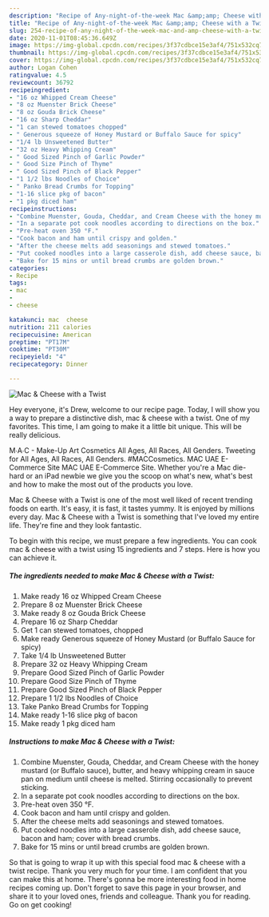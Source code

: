 ```yaml
---
description: "Recipe of Any-night-of-the-week Mac &amp;amp; Cheese with a Twist"
title: "Recipe of Any-night-of-the-week Mac &amp;amp; Cheese with a Twist"
slug: 254-recipe-of-any-night-of-the-week-mac-and-amp-cheese-with-a-twist
date: 2020-11-01T08:45:36.649Z
image: https://img-global.cpcdn.com/recipes/3f37cdbce15e3af4/751x532cq70/mac-cheese-with-a-twist-recipe-main-photo.jpg
thumbnail: https://img-global.cpcdn.com/recipes/3f37cdbce15e3af4/751x532cq70/mac-cheese-with-a-twist-recipe-main-photo.jpg
cover: https://img-global.cpcdn.com/recipes/3f37cdbce15e3af4/751x532cq70/mac-cheese-with-a-twist-recipe-main-photo.jpg
author: Logan Cohen
ratingvalue: 4.5
reviewcount: 36792
recipeingredient:
- "16 oz Whipped Cream Cheese"
- "8 oz Muenster Brick Cheese"
- "8 oz Gouda Brick Cheese"
- "16 oz Sharp Cheddar"
- "1 can stewed tomatoes chopped"
- " Generous squeeze of Honey Mustard or Buffalo Sauce for spicy"
- "1/4 lb Unsweetened Butter"
- "32 oz Heavy Whipping Cream"
- " Good Sized Pinch of Garlic Powder"
- " Good Size Pinch of Thyme"
- " Good Sized Pinch of Black Pepper"
- "1 1/2 lbs Noodles of Choice"
- " Panko Bread Crumbs for Topping"
- "1-16 slice pkg of bacon"
- "1 pkg diced ham"
recipeinstructions:
- "Combine Muenster, Gouda, Cheddar, and Cream Cheese with the honey mustard (or Buffalo sauce), butter, and heavy whipping cream in sauce pan on medium until cheese is melted. Stirring occasionally to prevent sticking."
- "In a separate pot cook noodles according to directions on the box."
- "Pre-heat oven 350 °F."
- "Cook bacon and ham until crispy and golden."
- "After the cheese melts add seasonings and stewed tomatoes."
- "Put cooked noodles into a large casserole dish, add cheese sauce, bacon and ham; cover with bread crumbs."
- "Bake for 15 mins or until bread crumbs are golden brown."
categories:
- Recipe
tags:
- mac
- 
- cheese

katakunci: mac  cheese 
nutrition: 211 calories
recipecuisine: American
preptime: "PT17M"
cooktime: "PT30M"
recipeyield: "4"
recipecategory: Dinner

---
```



![Mac &amp; Cheese with a Twist](https://img-global.cpcdn.com/recipes/3f37cdbce15e3af4/751x532cq70/mac-cheese-with-a-twist-recipe-main-photo.jpg)

Hey everyone, it's Drew, welcome to our recipe page. Today, I will show you a way to prepare a distinctive dish, mac &amp; cheese with a twist. One of my favorites. This time, I am going to make it a little bit unique. This will be really delicious.

M∙A∙C - Make-Up Art Cosmetics All Ages, All Races, All Genders. Tweeting for All Ages, All Races, All Genders. #MACCosmetics. MAC UAE E-Commerce Site MAC UAE E-Commerce Site. Whether you&#39;re a Mac die-hard or an iPad newbie we give you the scoop on what&#39;s new, what&#39;s best and how to make the most out of the products you love.

Mac &amp; Cheese with a Twist is one of the most well liked of recent trending foods on earth. It's easy, it is fast, it tastes yummy. It is enjoyed by millions every day. Mac &amp; Cheese with a Twist is something that I've loved my entire life. They're fine and they look fantastic.


To begin with this recipe, we must prepare a few ingredients. You can cook mac &amp; cheese with a twist using 15 ingredients and 7 steps. Here is how you can achieve it.

<!--inarticleads1-->

##### The ingredients needed to make Mac &amp; Cheese with a Twist:

1. Make ready 16 oz Whipped Cream Cheese
1. Prepare 8 oz Muenster Brick Cheese
1. Make ready 8 oz Gouda Brick Cheese
1. Prepare 16 oz Sharp Cheddar
1. Get 1 can stewed tomatoes, chopped
1. Make ready  Generous squeeze of Honey Mustard (or Buffalo Sauce for spicy)
1. Take 1/4 lb Unsweetened Butter
1. Prepare 32 oz Heavy Whipping Cream
1. Prepare  Good Sized Pinch of Garlic Powder
1. Prepare  Good Size Pinch of Thyme
1. Prepare  Good Sized Pinch of Black Pepper
1. Prepare 1 1/2 lbs Noodles of Choice
1. Take  Panko Bread Crumbs for Topping
1. Make ready 1-16 slice pkg of bacon
1. Make ready 1 pkg diced ham




<!--inarticleads2-->

##### Instructions to make Mac &amp; Cheese with a Twist:

1. Combine Muenster, Gouda, Cheddar, and Cream Cheese with the honey mustard (or Buffalo sauce), butter, and heavy whipping cream in sauce pan on medium until cheese is melted. Stirring occasionally to prevent sticking.
1. In a separate pot cook noodles according to directions on the box.
1. Pre-heat oven 350 °F.
1. Cook bacon and ham until crispy and golden.
1. After the cheese melts add seasonings and stewed tomatoes.
1. Put cooked noodles into a large casserole dish, add cheese sauce, bacon and ham; cover with bread crumbs.
1. Bake for 15 mins or until bread crumbs are golden brown.




So that is going to wrap it up with this special food mac &amp; cheese with a twist recipe. Thank you very much for your time. I am confident that you can make this at home. There's gonna be more interesting food in home recipes coming up. Don't forget to save this page in your browser, and share it to your loved ones, friends and colleague. Thank you for reading. Go on get cooking!
